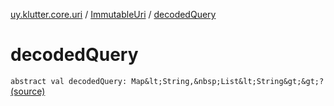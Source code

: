 [uy.klutter.core.uri](../index.md) / [ImmutableUri](index.md) / [decodedQuery](.)


# decodedQuery
`abstract val decodedQuery: Map&lt;String,&nbsp;List&lt;String&gt;&gt;?` [(source)](https://github.com/kohesive/klutter/blob/master/core-jdk6/src/main/kotlin/uy/klutter/core/uri/UriBuilder.kt#L39)


